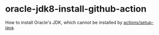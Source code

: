 # oracle-jdk8-install-github-action

How to install Oracle's JDK, which cannot be installed by [actions/setup-java](https://github.com/actions/setup-java).
